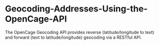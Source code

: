 # Geocoding-Addresses-Using-the-OpenCage-API
The OpenCage Geocoding API provides reverse (latitude/longitude to text) and forward (text to latitude/longitude) geocoding via a RESTful API.
